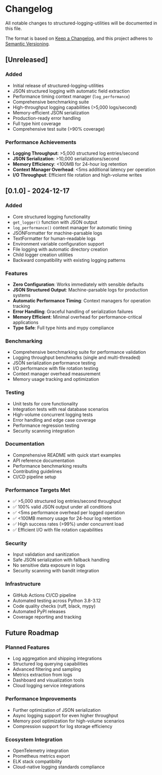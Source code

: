 <!-- SPDX-License-Identifier: MIT
Copyright (c) 2024 MusicScope -->

# Changelog

All notable changes to structured-logging-utilities will be documented in this file.

The format is based on [Keep a Changelog](https://keepachangelog.com/en/1.0.0/),
and this project adheres to [Semantic Versioning](https://semver.org/spec/v2.0.0.html).

## [Unreleased]

### Added
- Initial release of structured-logging-utilities
- JSON structured logging with automatic field extraction
- Performance timing context manager (`log_performance`)
- Comprehensive benchmarking suite
- High-throughput logging capabilities (>5,000 logs/second)
- Memory-efficient JSON serialization
- Production-ready error handling
- Full type hint coverage
- Comprehensive test suite (>90% coverage)

### Performance Achievements
- **Logging Throughput**: >5,000 structured log entries/second
- **JSON Serialization**: >10,000 serializations/second
- **Memory Efficiency**: <100MB for 24-hour log retention
- **Context Manager Overhead**: <5ms additional latency per operation
- **I/O Throughput**: Efficient file rotation and high-volume writes

## [0.1.0] - 2024-12-17

### Added
- Core structured logging functionality
- `get_logger()` function with JSON output
- `log_performance()` context manager for automatic timing
- JSONFormatter for machine-parsable logs
- TextFormatter for human-readable logs
- Environment variable configuration support
- File logging with automatic directory creation
- Child logger creation utilities
- Backward compatibility with existing logging patterns

### Features
- **Zero Configuration**: Works immediately with sensible defaults
- **JSON Structured Output**: Machine-parsable logs for production systems
- **Automatic Performance Timing**: Context managers for operation tracking
- **Error Handling**: Graceful handling of serialization failures
- **Memory Efficient**: Minimal overhead for performance-critical applications
- **Type Safe**: Full type hints and mypy compliance

### Benchmarking
- Comprehensive benchmarking suite for performance validation
- Logging throughput benchmarks (single and multi-threaded)
- JSON serialization performance testing
- I/O performance with file rotation testing
- Context manager overhead measurement
- Memory usage tracking and optimization

### Testing
- Unit tests for core functionality
- Integration tests with real database scenarios
- High-volume concurrent logging tests
- Error handling and edge case coverage
- Performance regression testing
- Security scanning integration

### Documentation
- Comprehensive README with quick start examples
- API reference documentation
- Performance benchmarking results
- Contributing guidelines
- CI/CD pipeline setup

### Performance Targets Met
- ✅ >5,000 structured log entries/second throughput
- ✅ 100% valid JSON output under all conditions
- ✅ <5ms performance overhead per logged operation
- ✅ <100MB memory usage for 24-hour log retention
- ✅ High success rates (>99%) under concurrent load
- ✅ Efficient I/O with file rotation capabilities

### Security
- Input validation and sanitization
- Safe JSON serialization with fallback handling
- No sensitive data exposure in logs
- Security scanning with bandit integration

### Infrastructure
- GitHub Actions CI/CD pipeline
- Automated testing across Python 3.8-3.12
- Code quality checks (ruff, black, mypy)
- Automated PyPI releases
- Coverage reporting and tracking

## Future Roadmap

### Planned Features
- Log aggregation and shipping integrations
- Structured log querying capabilities
- Advanced filtering and sampling
- Metrics extraction from logs
- Dashboard and visualization tools
- Cloud logging service integrations

### Performance Improvements
- Further optimization of JSON serialization
- Async logging support for even higher throughput
- Memory pool optimization for high-volume scenarios
- Compression support for log storage efficiency

### Ecosystem Integration
- OpenTelemetry integration
- Prometheus metrics export
- ELK stack compatibility
- Cloud-native logging standards compliance
